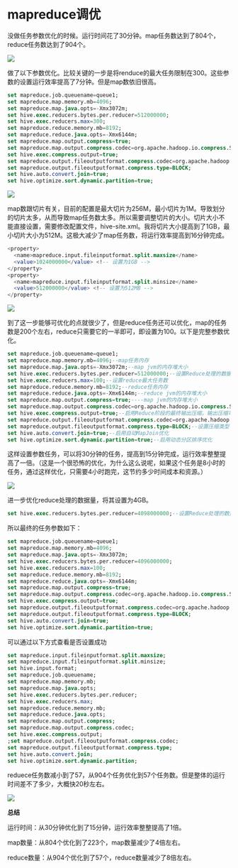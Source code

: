 # mapreduce调优

没做任务参数优化的时候。运行时间花了30分钟。map任务数达到了804个，reduce任务数达到了904个。

![](D:\Github\MyKnowledgeRepository\img\bigdata\mapreduce\过程1.png)

做了以下参数优化。比较关键的一步是将renduce的最大任务限制在300。这些参数的设置运行效率提高了7分钟。但是map数依旧很高。

```sql
set mapreduce.job.queuename=queue1;
set mapreduce.map.memory.mb=4096;
set mapreduce.map.java.opts=-Xmx3072m;
set hive.exec.reducers.bytes.per.reducer=512000000;
set hive.exec.reducers.max=300;
set mapreduce.reduce.memory.mb=8192;
set mapreduce.reduce.java.opts=-Xmx6144m;
set mapreduce.map.output.compress=true;
set mapreduce.map.output.compress.codec=org.apache.hadoop.io.compress.SnappyCodec;
set hive.exec.compress.output=true;
set mapreduce.output.fileoutputformat.compress.codec=org.apache.hadoop.io.compress.SnappyCodec;
set mapreduce.output.fileoutputformat.compress.type=BLOCK;
set hive.auto.convert.join=true;
set hive.optimize.sort.dynamic.partition=true;
```

![](D:\Github\MyKnowledgeRepository\img\bigdata\mapreduce\过程2.png)

map数跟切片有关，目前的配置是最大切片为256M，最小切片为1M。导致划分的切片太多，从而导致map任务数太多。所以需要调整切片的大小。切片大小不能直接设置，需要修改配置文件，hive-site.xml。我将切片大小提高到了1GB，最小切片大小为512M。这极大减少了map任务数，将运行效率提高到16分钟完成。

```sql
<property>
  <name>mapreduce.input.fileinputformat.split.maxsize</name>
  <value>1024000000</value> <!-- 设置为1GB -->
</property>
<property>
  <name>mapreduce.input.fileinputformat.split.minsize</name>
  <value>512000000</value> <!-- 设置为512MB -->
</property>
```

![](D:\Github\MyKnowledgeRepository\img\bigdata\mapreduce\过程3.png)

到了这一步能够可优化的点就很少了，但是reduce任务还可以优化，map的任务数是200个左右，reduce只需要它的一半即可，即设置为100。以下是完整参数优化。

```sql
set mapreduce.job.queuename=queue1;
set mapreduce.map.memory.mb=4096;--map任务内存
set mapreduce.map.java.opts=-Xmx3072m;--map jvm的内存堆大小
set hive.exec.reducers.bytes.per.reducer=512000000;--设置Reduce处理的数据量，单位为字节。此处设置为512MB（默认值通常为64MB）。我感觉设置小了，应该可以设置为4GB，毕竟我内存都给了8GB给他。
set hive.exec.reducers.max=100;--设置reduce最大任务数
set mapreduce.reduce.memory.mb=8192;--reduce任务内存
set mapreduce.reduce.java.opts=-Xmx6144m;--reduce jvm的内存堆大小
set mapreduce.map.output.compress=true;----map jvm的内存堆大小
set mapreduce.map.output.compress.codec=org.apache.hadoop.io.compress.SnappyCodec;--设置Map阶段中间数据的压缩算法为Snappy。Snappy是一种高效、快速的压缩算法，压缩速度快，解压开销低，适用于大数据场景。
set hive.exec.compress.output=true;--启用Reduce阶段的最终输出压缩。输出压缩可以减少存储占用和后续处理数据的传输开销。
set mapreduce.output.fileoutputformat.compress.codec=org.apache.hadoop.io.compress.SnappyCodec;
set mapreduce.output.fileoutputformat.compress.type=BLOCK;--设置压缩类型（BLOCK或RECORD）
set hive.auto.convert.join=true;--启用自动MapJoin优化
set hive.optimize.sort.dynamic.partition=true;--启用动态分区排序优化
```

这样设置参数任务，可以将30分钟的任务，提高到15分钟完成，运行效率整整提高了一倍。（这是一个很恐怖的优化，为什么这么说呢，如果这个任务是8小时的任务，通过这样优化，只需要4小时跑完，这节约多少时间成本和资源。）

![](D:\Github\MyKnowledgeRepository\img\bigdata\mapreduce\过程4.png)

进一步优化reduce处理的数据量，将其设置为4GB。

```sql
set hive.exec.reducers.bytes.per.reducer=4098000000;--设置Reduce处理的数据量，单位为字节。此处设置为512MB（默认值通常为64MB）。我感觉设置小了，应该可以设置为4GB，毕竟我内存都给了8GB给他。
```

所以最终的任务参数如下：

```sql
set mapreduce.job.queuename=queue1;
set mapreduce.map.memory.mb=4096;
set mapreduce.map.java.opts=-Xmx3072m;
set hive.exec.reducers.bytes.per.reducer=4096000000;
set hive.exec.reducers.max=100;
set mapreduce.reduce.memory.mb=8192;
set mapreduce.reduce.java.opts=-Xmx6144m;
set mapreduce.map.output.compress=true;
set mapreduce.map.output.compress.codec=org.apache.hadoop.io.compress.SnappyCodec;
set hive.exec.compress.output=true;
set mapreduce.output.fileoutputformat.compress.codec=org.apache.hadoop.io.compress.SnappyCodec;
set mapreduce.output.fileoutputformat.compress.type=BLOCK;
set hive.auto.convert.join=true;
set hive.optimize.sort.dynamic.partition=true;
```

可以通过以下方式查看是否设置成功

```sql
set mapreduce.input.fileinputformat.split.maxsize;
set mapreduce.input.fileinputformat.split.minsize;
set hive.input.format;
set mapreduce.job.queuename;
set mapreduce.map.memory.mb;
set mapreduce.map.java.opts;
set hive.exec.reducers.bytes.per.reducer;
set hive.exec.reducers.max;
set mapreduce.reduce.memory.mb;
set mapreduce.reduce.java.opts;
set mapreduce.map.output.compress;
set mapreduce.map.output.compress.codec;
set hive.exec.compress.output;
;set mapreduce.output.fileoutputformat.compress.codec;
set mapreduce.output.fileoutputformat.compress.type;
set hive.auto.convert.join;
set hive.optimize.sort.dynamic.partition;
```

reduece任务数减小到了57，从904个任务优化到57个任务数。但是整体的运行时间差不了多少，大概快20秒左右。

![](D:\Github\MyKnowledgeRepository\img\bigdata\mapreduce\过程5.png)

**总结**

运行时间：从30分钟优化到了15分钟，运行效率整整提高了1倍。

map数量：从804个优化到了223个，map数量减少了4倍左右。

reduce数量：从904个优化到了57个，reduce数量减少了8倍左右。